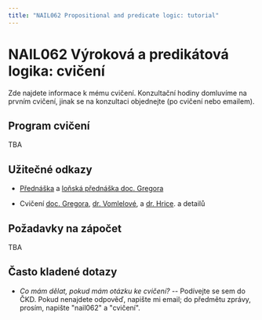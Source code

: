 ```yaml
---
title: "NAIL062 Propositional and predicate logic: tutorial"
---
```


# NAIL062 Výroková a predikátová logika: cvičení

Zde najdete informace k mému cvičení. Konzultační hodiny domluvíme na prvním cvičení, jinak se na konzultaci objednejte (po cvičení nebo emailem).


## Program cvičení

TBA


## Užitečné odkazy

* [Přednáška](https://jbulin.github.io/teaching/fall/nail062/) a [loňská přednáška doc. Gregora](http://ktiml.mff.cuni.cz/~gregor/logika/index.html)

* Cvičení [doc. Gregora](http://ktiml.mff.cuni.cz/~gregor/logika2019/cviceni.html), [dr. Vomlelové](http://ktiml.mff.cuni.cz/~marta/logika.html), a [dr. Hrice](http://ktiml.mff.cuni.cz/~hric/vyuka/prikl_vpl.htm).
a detailů


## Požadavky na zápočet

TBA


## Často kladené dotazy

* _Co mám dělat, pokud mám otázku ke cvičení?_ -- Podívejte se sem do ČKD. Pokud nenajdete odpověď, napište mi email; do předmětu zprávy, prosím, napište "nail062" a 
"cvičení".